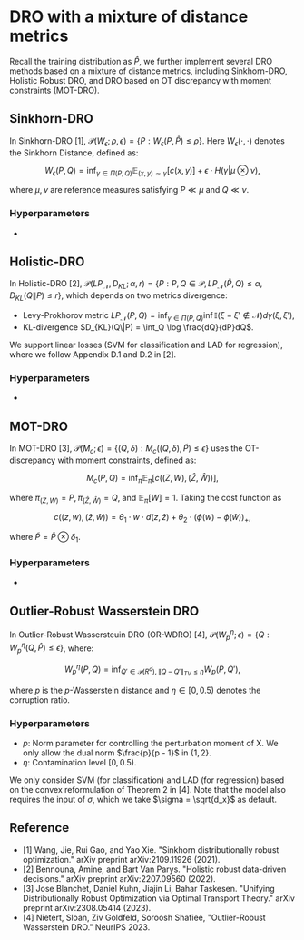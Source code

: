 # DRO with a mixture of distance metrics
Recall the training distribution as $\hat P$, we further implement several DRO methods based on a mixture of distance metrics, including Sinkhorn-DRO, Holistic Robust DRO, and DRO based on OT discrepancy with moment constraints (MOT-DRO).


## Sinkhorn-DRO
In Sinkhorn-DRO [1], $\mathcal{P}(W_{\epsilon};{\rho,\epsilon})= \{P: W_{\epsilon}(P,\hat{P})\leq \rho \}$. Here $W_{\epsilon}(\cdot,\cdot)$ denotes the Sinkhorn Distance, defined as:

$$
W_{\epsilon}(P,Q) = \inf_{\gamma \in \Pi(P,Q)}\mathbb{E}_{(x,y)\sim \gamma}[c(x,y)]+\epsilon\cdot H(\gamma\vert \mu\otimes\nu),
$$

where $\mu,\nu$ are reference measures satisfying $P\ll \mu$ and $Q\ll \nu$.

### Hyperparameters
* 

## Holistic-DRO
In Holistic-DRO [2], $\mathcal{P}(LP_{\mathcal N}, D_{KL}; \alpha, r) = \{P: P,Q\in\mathcal{P}, LP_{\mathcal N}(\hat{P},Q)\leq \alpha, D_{KL}(Q\|P)\leq r \}$, which depends on two metrics divergence: 
* Levy-Prokhorov metric $LP_{\mathcal N}(P,Q) = \inf_{\gamma\in\Pi(P,Q)} \inf \mathbb{I}(\xi-\xi'\notin \mathcal{N})d\gamma(\xi, \xi')$, 
* KL-divergence $D_{KL}(Q\|P) = \int_Q \log \frac{dQ}{dP}dQ$.

We support linear losses (SVM for classification and LAD for regression), where we follow Appendix D.1 and D.2 in [2].
### Hyperparameters
* 

## MOT-DRO
In MOT-DRO [3], $\mathcal{P}(M_c;\epsilon) = \{(Q, \delta): M_c((Q, \delta), \tilde P) \leq \epsilon\}$
uses the OT-discrepancy with moment constraints, defined as:

$$
M_c(P,Q)= \inf_\pi \mathbb{E}_\pi[c((Z,W),(\hat Z, \hat W))],
$$

where $\pi_{(Z,W)}=P, \pi_{(\hat Z, \hat W)}=Q$, and $\mathbb{E}_\pi[W]=1$.
Taking the cost function as

$$
c((z,w), (\hat z, \hat w))=\theta_1\cdot w \cdot d(z,\hat z)+\theta_2\cdot (\phi(w)-\phi(\hat w))_+,
$$

where $\tilde{P} =\hat{P} \otimes \delta_1$.

### Hyperparameters
* 
## Outlier-Robust Wasserstein DRO
In Outlier-Robust Wassersteuin DRO (OR-WDRO) [4], $\mathcal{P}(W_p^{\eta};\epsilon) = \{Q: W_p^{\eta}(Q, \hat P)\leq \epsilon\}$, where:

$$
W_p^{\eta}(P, Q) = \inf_{Q' \in \mathcal{P}(R^d), \|Q - Q'\|_{TV}\leq \eta} W_p(P, Q'), 
$$

where $p$ is the $p$-Wasserstein distance and $\eta \in [0, 0.5)$ denotes the corruption ratio.

### Hyperparameters
* $p$: Norm parameter for controlling the perturbation moment of X. We only allow the dual norm $\frac{p}{p - 1}$ in $\{1, 2\}$.
* $\eta$: Contamination level $[0, 0.5)$.

We only consider SVM (for classification) and LAD (for regression) based on the convex reformulation of Theorem 2 in [4]. Note that the model also requires the input of $\sigma$, which we take $\sigma = \sqrt{d_x}$ as default.
## Reference
* [1] Wang, Jie, Rui Gao, and Yao Xie. "Sinkhorn distributionally robust optimization." arXiv preprint arXiv:2109.11926 (2021).
* [2] Bennouna, Amine, and Bart Van Parys. "Holistic robust data-driven decisions." arXiv preprint arXiv:2207.09560 (2022).
* [3] Jose Blanchet, Daniel Kuhn, Jiajin Li, Bahar Taskesen. "Unifying Distributionally Robust Optimization via Optimal Transport Theory." arXiv preprint arXiv:2308.05414 (2023).
* [4] Nietert, Sloan, Ziv Goldfeld, Soroosh Shafiee, "Outlier-Robust Wasserstein DRO." NeurIPS 2023.